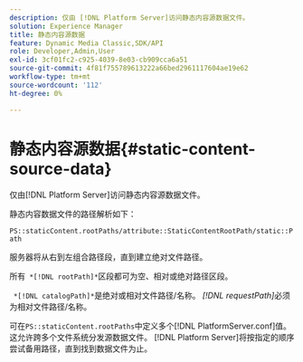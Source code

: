 ```yaml
---
description: 仅由 [!DNL Platform Server]访问静态内容源数据文件。
solution: Experience Manager
title: 静态内容源数据
feature: Dynamic Media Classic,SDK/API
role: Developer,Admin,User
exl-id: 3cf01fc2-c925-4039-8e03-cb909cca6a51
source-git-commit: 4f81f755789613222a66bed2961117604ae19e62
workflow-type: tm+mt
source-wordcount: '112'
ht-degree: 0%

---
```


# 静态内容源数据{#static-content-source-data}

仅由[!DNL Platform Server]访问静态内容源数据文件。

静态内容数据文件的路径解析如下：

`PS::staticContent.rootPaths/attribute::StaticContentRootPath/static::Path`

服务器将从右到左组合路径段，直到建立绝对文件路径。

所有` *[!DNL rootPath]*`区段都可为空、相对或绝对路径区段。

` *[!DNL catalogPath]*`是绝对或相对文件路径/名称。 *[!DNL requestPath]*&#x200B;必须为相对文件路径/名称。

可在`PS::staticContent.rootPaths`中定义多个[!DNL PlatformServer.conf]值。 这允许跨多个文件系统分发源数据文件。 [!DNL Platform Server]将按指定的顺序尝试备用路径，直到找到数据文件为止。
